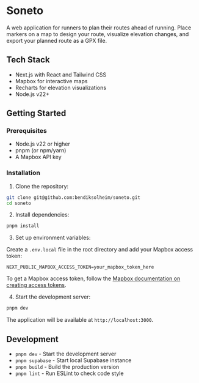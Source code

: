 # Soneto

A web application for runners to plan their routes ahead of running. Place markers on a map to design your route, visualize elevation changes, and export your planned route as a GPX file.

## Tech Stack

- Next.js with React and Tailwind CSS
- Mapbox for interactive maps
- Recharts for elevation visualizations
- Node.js v22+

## Getting Started

### Prerequisites

- Node.js v22 or higher
- pnpm (or npm/yarn)
- A Mapbox API key

### Installation

1. Clone the repository:
```bash
git clone git@github.com:bendiksolheim/soneto.git
cd soneto
```

2. Install dependencies:
```bash
pnpm install
```

3. Set up environment variables:

Create a `.env.local` file in the root directory and add your Mapbox access token:

```env
NEXT_PUBLIC_MAPBOX_ACCESS_TOKEN=your_mapbox_token_here
```

To get a Mapbox access token, follow the [Mapbox documentation on creating access tokens](https://docs.mapbox.com/help/getting-started/access-tokens/).

4. Start the development server:
```bash
pnpm dev
```

The application will be available at `http://localhost:3000`.

## Development

- `pnpm dev` - Start the development server
- `pnpm supabase` - Start local Supabase instance
- `pnpm build` - Build the production version
- `pnpm lint` - Run ESLint to check code style
